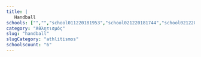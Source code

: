 ```yaml
---
title: |
   Handball
schools: ["","","school011220181953","school021220181744","school021220181046",""]
category: "Αθλητισμός"
slug: "handball"
slugCategory: "athlitismos"
schoolscount: "6"
---
```


